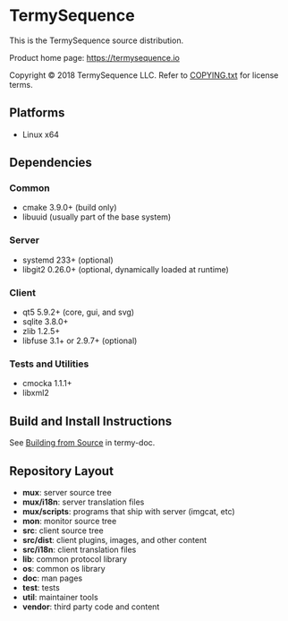 TermySequence
=============

This is the TermySequence source distribution.

Product home page: https://termysequence.io

Copyright &copy; 2018 TermySequence LLC. Refer to [COPYING.txt](COPYING.txt) for license terms.

## Platforms

  * Linux x64

## Dependencies
### Common

  * cmake 3.9.0+ (build only)
  * libuuid (usually part of the base system)

### Server

  * systemd 233+ (optional)
  * libgit2 0.26.0+ (optional, dynamically loaded at runtime)

### Client

  * qt5 5.9.2+ (core, gui, and svg)
  * sqlite 3.8.0+
  * zlib 1.2.5+
  * libfuse 3.1+ or 2.9.7+ (optional)

### Tests and Utilities

  * cmocka 1.1.1+
  * libxml2

## Build and Install Instructions

See [Building from Source](https://termysequence.io/doc/build.html) in termy-doc.

## Repository Layout

  * __mux__: server source tree
  * __mux/i18n__: server translation files
  * __mux/scripts__: programs that ship with server (imgcat, etc)
  * __mon__: monitor source tree
  * __src__: client source tree
  * __src/dist__: client plugins, images, and other content
  * __src/i18n__: client translation files
  * __lib__: common protocol library
  * __os__: common os library
  * __doc__: man pages
  * __test__: tests
  * __util__: maintainer tools
  * __vendor__: third party code and content
